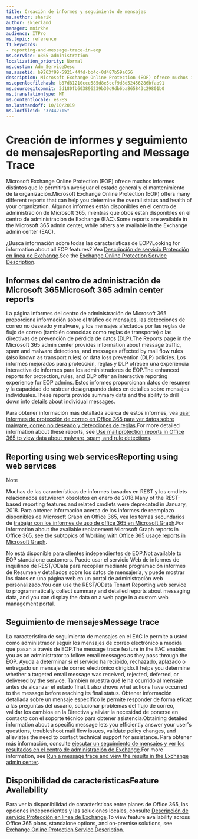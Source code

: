 ```yaml
---
title: Creación de informes y seguimiento de mensajes
ms.author: sharik
author: skjerland
manager: mnirkhe
audience: ITPro
ms.topic: reference
f1_keywords:
- reporting-and-message-trace-in-eop
ms.service: o365-administration
localization_priority: Normal
ms.custom: Adm_ServiceDesc
ms.assetid: b9263f99-5921-44fd-bb4c-0d487b59a656
description: Microsoft Exchange Online Protection (EOP) ofrece muchos informes distintos que le permitirán averiguar el estado general y el mantenimiento de la organización. Algunos informes están disponibles en el centro de administración de Microsoft 365, mientras que otros están disponibles en el centro de administración de Exchange (EAC).
ms.openlocfilehash: b87d81210cce585d8e5ccf9d8d52456286bfab91
ms.sourcegitcommit: 3d180fb603896239b30d9db6ba865843c29801b0
ms.translationtype: MT
ms.contentlocale: es-ES
ms.lasthandoff: 10/10/2019
ms.locfileid: "37442715"
---
```

# <a name="reporting-and-message-trace"></a><span data-ttu-id="cedf5-104">Creación de informes y seguimiento de mensajes</span><span class="sxs-lookup"><span data-stu-id="cedf5-104">Reporting and Message Trace</span></span>

<span data-ttu-id="cedf5-105">Microsoft Exchange Online Protection (EOP) ofrece muchos informes distintos que le permitirán averiguar el estado general y el mantenimiento de la organización.</span><span class="sxs-lookup"><span data-stu-id="cedf5-105">Microsoft Exchange Online Protection (EOP) offers many different reports that can help you determine the overall status and health of your organization.</span></span> <span data-ttu-id="cedf5-106">Algunos informes están disponibles en el centro de administración de Microsoft 365, mientras que otros están disponibles en el centro de administración de Exchange (EAC).</span><span class="sxs-lookup"><span data-stu-id="cedf5-106">Some reports are available in the Microsoft 365 admin center, while others are available in the Exchange admin center (EAC).</span></span>

<span data-ttu-id="cedf5-107">¿Busca información sobre todas las características de EOP?</span><span class="sxs-lookup"><span data-stu-id="cedf5-107">Looking for information about all EOP features?</span></span> <span data-ttu-id="cedf5-108">Vea [Descripción de servicio Protección en línea de Exchange](exchange-online-protection-service-description.md).</span><span class="sxs-lookup"><span data-stu-id="cedf5-108">See the [Exchange Online Protection Service Description](exchange-online-protection-service-description.md).</span></span>

## <a name="microsoft-365-admin-center-reports"></a><span data-ttu-id="cedf5-109">Informes del centro de administración de Microsoft 365</span><span class="sxs-lookup"><span data-stu-id="cedf5-109">Microsoft 365 admin center reports</span></span>

<span data-ttu-id="cedf5-110">La página informes del centro de administración de Microsoft 365 proporciona información sobre el tráfico de mensajes, las detecciones de correo no deseado y malware, y los mensajes afectados por las reglas de flujo de correo (también conocidas como reglas de transporte) o las directivas de prevención de pérdida de datos (DLP).</span><span class="sxs-lookup"><span data-stu-id="cedf5-110">The Reports page in the Microsoft 365 admin center provides information about message traffic, spam and malware detections, and messages affected by mail flow rules (also known as transport rules) or data loss prevention (DLP) policies.</span></span> <span data-ttu-id="cedf5-111">Los informes mejorados para protección, reglas y DLP ofrecen una experiencia interactiva de informes para los administradores de EOP.</span><span class="sxs-lookup"><span data-stu-id="cedf5-111">The enhanced reports for protection, rules, and DLP offer an interactive reporting experience for EOP admins.</span></span> <span data-ttu-id="cedf5-112">Estos informes proporcionan datos de resumen y la capacidad de rastrear desagrupando datos en detalles sobre mensajes individuales.</span><span class="sxs-lookup"><span data-stu-id="cedf5-112">These reports provide summary data and the ability to drill down into details about individual messages.</span></span>

<span data-ttu-id="cedf5-113">Para obtener información más detallada acerca de estos informes, vea [usar informes de protección de correo en Office 365 para ver datos sobre malware, correo no deseado y detecciones de reglas](https://docs.microsoft.com/exchange/monitoring/use-mail-protection-reports).</span><span class="sxs-lookup"><span data-stu-id="cedf5-113">For more detailed information about these reports, see [Use mail protection reports in Office 365 to view data about malware, spam, and rule detections](https://docs.microsoft.com/exchange/monitoring/use-mail-protection-reports).</span></span>

## <a name="reporting-using-web-services"></a><span data-ttu-id="cedf5-114">Reporting using web services</span><span class="sxs-lookup"><span data-stu-id="cedf5-114">Reporting using web services</span></span>

> [!NOTE]
> <span data-ttu-id="cedf5-115">Muchas de las características de informes basados en REST y los cmdlets relacionados estuvieron obsoletos en enero de 2018.</span><span class="sxs-lookup"><span data-stu-id="cedf5-115">Many of the REST-based reporting features and related cmdlets were deprecated in January, 2018.</span></span> <span data-ttu-id="cedf5-116">Para obtener información acerca de los informes de reemplazo disponibles de Microsoft Graph en Office 365, vea los temas secundarios de [trabajar con los informes de uso de office 365 en Microsoft Graph](https://go.microsoft.com/fwlink/p/?LinkID=865135).</span><span class="sxs-lookup"><span data-stu-id="cedf5-116">For information about the available replacement Microsoft Graph reports in Office 365, see the subtopics of [Working with Office 365 usage reports in Microsoft Graph](https://go.microsoft.com/fwlink/p/?LinkID=865135).</span></span>

<span data-ttu-id="cedf5-117">No está disponible para clientes independientes de EOP.</span><span class="sxs-lookup"><span data-stu-id="cedf5-117">Not available to EOP standalone customers.</span></span> <span data-ttu-id="cedf5-118">Puede usar el servicio Web de informes de inquilinos de REST/OData para recopilar mediante programación informes de Resumen y detallados sobre los datos de mensajería, y puede mostrar los datos en una página web en un portal de administración web personalizado.</span><span class="sxs-lookup"><span data-stu-id="cedf5-118">You can use the REST/OData Tenant Reporting web service to programmatically collect summary and detailed reports about messaging data, and you can display the data on a web page in a custom web management portal.</span></span>

## <a name="message-trace"></a><span data-ttu-id="cedf5-119">Seguimiento de mensajes</span><span class="sxs-lookup"><span data-stu-id="cedf5-119">Message trace</span></span>

<span data-ttu-id="cedf5-120">La característica de seguimiento de mensajes en el EAC le permite a usted como administrador seguir los mensajes de correo electrónico a medida que pasan a través de EOP.</span><span class="sxs-lookup"><span data-stu-id="cedf5-120">The message trace feature in the EAC enables you as an administrator to follow email messages as they pass through the EOP.</span></span> <span data-ttu-id="cedf5-121">Ayuda a determinar si el servicio ha recibido, rechazado, aplazado o entregado un mensaje de correo electrónico dirigido.</span><span class="sxs-lookup"><span data-stu-id="cedf5-121">It helps you determine whether a targeted email message was received, rejected, deferred, or delivered by the service.</span></span> <span data-ttu-id="cedf5-122">También muestra qué le ha ocurrido al mensaje antes de alcanzar el estado final.</span><span class="sxs-lookup"><span data-stu-id="cedf5-122">It also shows what actions have occurred to the message before reaching its final status.</span></span> <span data-ttu-id="cedf5-123">Obtener información detallada sobre un mensaje específico le permite responder de forma eficaz a las preguntas del usuario, solucionar problemas del flujo de correo, validar los cambios en la Directiva y aliviar la necesidad de ponerse en contacto con el soporte técnico para obtener asistencia.</span><span class="sxs-lookup"><span data-stu-id="cedf5-123">Obtaining detailed information about a specific message lets you efficiently answer your user's questions, troubleshoot mail flow issues, validate policy changes, and alleviates the need to contact technical support for assistance.</span></span> <span data-ttu-id="cedf5-124">Para obtener más información, consulte [ejecutar un seguimiento de mensajes y ver los resultados en el centro de administración de Exchange](https://docs.microsoft.com/exchange/monitoring/trace-an-email-message/run-a-message-trace-and-view-results).</span><span class="sxs-lookup"><span data-stu-id="cedf5-124">For more information, see [Run a message trace and view the results in the Exchange admin center](https://docs.microsoft.com/exchange/monitoring/trace-an-email-message/run-a-message-trace-and-view-results).</span></span>

## <a name="feature-availability"></a><span data-ttu-id="cedf5-125">Disponibilidad de características</span><span class="sxs-lookup"><span data-stu-id="cedf5-125">Feature Availability</span></span>

<span data-ttu-id="cedf5-126">Para ver la disponibilidad de características entre planes de Office 365, las opciones independientes y las soluciones locales, consulte [Descripción de servicio Protección en línea de Exchange](exchange-online-protection-service-description.md).</span><span class="sxs-lookup"><span data-stu-id="cedf5-126">To view feature availability across Office 365 plans, standalone options, and on-premise solutions, see [Exchange Online Protection Service Description](exchange-online-protection-service-description.md).</span></span>
